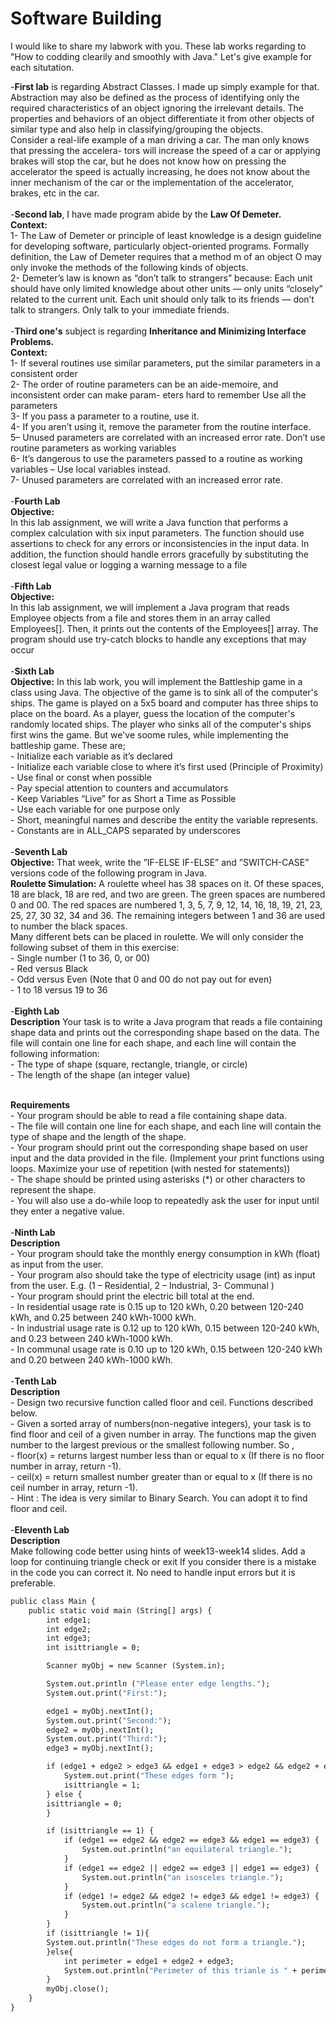 # Software Building

I would like to share my labwork with you. These lab works regarding to "How to codding clearily and smoothly with Java." Let's give example for each situtation.

-**First lab** is regarding Abstract Classes. I made up simply example for that. Abstraction may also be defined as the process of identifying only the required characteristics of an object ignoring the irrelevant details. The properties and behaviors of an object differentiate it from other objects of similar type and also help in classifying/grouping the objects.
</br>Consider a real-life example of a man driving a car. The man only knows that pressing the accelera- tors will increase the speed of a car or applying brakes will stop the car, but he does not know how on pressing the accelerator the speed is actually increasing, he does not know about the inner mechanism of the car or the implementation of the accelerator, brakes, etc in the car.</br>
</br>
-**Second lab**, I have made program abide by the **Law Of Demeter.**
</br>**Context:**
</br>1- The Law of Demeter or principle of least knowledge is a design guideline for developing software, particularly object-oriented programs. Formally definition, the Law of Demeter requires that a method m of an object O may only invoke the methods of the following kinds of objects.
</br>2- Demeter’s law is known as “don’t talk to strangers” because: Each unit should have only limited knowledge about other units — only units “closely” related to the current unit. Each unit should only talk to its friends — don’t talk to strangers. Only talk to your immediate friends.
</br>
</br>
-**Third one's** subject is regarding **Inheritance and Minimizing Interface Problems.**
</br>**Context:**
</br>1- If several routines use similar parameters, put the similar parameters in a consistent order
</br>2- The order of routine parameters can be an aide-memoire, and inconsistent order can make param- eters hard to remember
Use all the parameters
</br>3- If you pass a parameter to a routine, use it.
</br>4- If you aren’t using it, remove the parameter from the routine interface.
</br>5– Unused parameters are correlated with an increased error rate.
Don’t use routine parameters as working variables
</br>6- It’s dangerous to use the parameters passed to a routine as working variables – Use local variables instead.
</br>7- Unused parameters are correlated with an increased error rate.
</br>
</br>
-**Fourth Lab**
</br>**Objective:**
</br>In this lab assignment, we will write a Java function that performs a complex calculation with six input parameters. The function should use assertions to check for any errors or inconsistencies in the input data. In addition, the function should handle errors gracefully by substituting the closest legal value or logging a warning message to a file
</br>
</br>
-**Fifth Lab**
</br>**Objective:**
</br>In this lab assignment, we will implement a Java program that reads Employee objects from a file and stores them in an array called Employees[]. Then, it prints out the contents of the Employees[] array. The program should use try-catch blocks to handle any exceptions that may occur
</br>
</br>
-**Sixth Lab**
</br>**Objective:**
In this lab work, you will implement the Battleship game in a class using Java. The objective of the game is to sink all of the computer's ships. The game is played on a 5x5 board and computer has three ships to place on the board. As a player, guess the location of the computer's randomly located ships. The player who sinks all of the computer's ships first wins the game. But we've soome rules, while implementing the battleship game. These are;
</br>- Initialize each variable as it’s declared
</br>- Initialize each variable close to where it’s first used (Principle of Proximity)
</br>- Use final or const when possible
</br>- Pay special attention to counters and accumulators
</br>- Keep Variables “Live” for as Short a Time as Possible
</br>- Use each variable for one purpose only
</br>- Short, meaningful names and describe the entity the variable represents.
</br>- Constants are in ALL_CAPS separated by underscores
</br>
</br>
-**Seventh Lab**
</br>**Objective:**
That week, write the ”IF-ELSE IF-ELSE” and ”SWITCH-CASE” versions code of the following program in Java.
</br>
**Roulette Simulation:** A roulette wheel has 38 spaces on it. Of these spaces, 18 are black, 18 are red, and two are green. The green spaces are numbered 0 and 00. The red spaces are numbered 1, 3, 5, 7, 9, 12, 14, 16, 18, 19, 21, 23, 25, 27, 30 32, 34 and 36. The remaining integers between 1 and 36 are used to number the black spaces.
</br>
Many different bets can be placed in roulette. We will only consider the following subset of them in this exercise:
</br>- Single number (1 to 36, 0, or 00)
</br>- Red versus Black
</br>- Odd versus Even (Note that 0 and 00 do not pay out for even)
</br>- 1 to 18 versus 19 to 36
</br>
</br>
-**Eighth Lab**
</br>**Description**
Your task is to write a Java program that reads a file containing shape data and prints out the corresponding shape based on the data. The file will contain one line for each shape, and each line will contain the following information:
</br>- The type of shape (square, rectangle, triangle, or circle)
</br>- The length of the shape (an integer value)

</br>**Requirements**
</br>- Your program should be able to read a file containing shape data.
</br>- The file will contain one line for each shape, and each line will contain the type of shape and the length of the shape.
</br>- Your program should print out the corresponding shape based on user input and the data provided in the file. (Implement your print functions using loops. Maximize your use of repetition (with nested for statements))
</br>- The shape should be printed using asterisks (*) or other characters to represent the shape.
</br>- You will also use a do-while loop to repeatedly ask the user for input until they enter a negative value.
</br>
</br>
-**Ninth Lab**
</br>**Description**
</br>- Your program should take the monthly energy consumption in kWh (float) as input from the user.
</br>- Your program also should take the type of electricity usage (int) as input from the user. E.g. (1 – Residential, 2 – Industrial, 3- Communal )
</br>- Your program should print the electric bill total at the end.
</br>- In residential usage rate is 0.15 up to 120 kWh, 0.20 between 120-240 kWh, and 0.25 between 240
kWh-1000 kWh.
</br>- In industrial usage rate is 0.12 up to 120 kWh, 0.15 between 120-240 kWh, and 0.23 between 240 kWh-1000 kWh.
</br>- In communal usage rate is 0.10 up to 120 kWh, 0.15 between 120-240 kWh and 0.20 between 240 kWh-1000 kWh.
</br>
</br>
-**Tenth Lab**
</br>**Description**
</br>- Design two recursive function called floor and ceil. Functions described below.
</br>- Given a sorted array of numbers(non-negative integers), your task is to find floor and ceil of a given number in array. The functions map the given number to the largest previous or the smallest following number. So ,
</br>- floor(x) = returns largest number less than or equal to x (If there is no floor number in array, return -1).
</br>- ceil(x) = return smallest number greater than or equal to x (If there is no ceil number in array, return -1).
</br>- Hint : The idea is very similar to Binary Search. You can adopt it to find floor and ceil.
</br>
</br>
-**Eleventh Lab**
</br>**Description**
</br>Make following code better using hints of week13-week14 slides. Add a loop for continuing triangle check or exit If you consider there is a mistake in the code you can correct it. No need to handle input errors but it is preferable.

```1
public class Main {
    public static void main (String[] args) {
        int edge1; 
        int edge2;
        int edge3;
        int isittriangle = 0;

        Scanner myObj = new Scanner (System.in);

        System.out.println ("Please enter edge lengths.");
        System.out.print("First:");

        edge1 = myObj.nextInt();
        System.out.print("Second:");
        edge2 = myObj.nextInt();
        System.out.print("Third:");
        edge3 = myObj.nextInt();

        if (edge1 + edge2 > edge3 && edge1 + edge3 > edge2 && edge2 + edge3 > edge1) {
            System.out.print("These edges form ");
            isittriangle = 1;
        } else {
        isittriangle = 0;
        }

        if (isittriangle == 1) {
            if (edge1 == edge2 && edge2 == edge3 && edge1 == edge3) {
                System.out.println("an equilateral triangle.");
            }
            if (edge1 == edge2 || edge2 == edge3 || edge1 == edge3) {
                System.out.println("an isosceles triangle.");
            }
            if (edge1 != edge2 && edge2 != edge3 && edge1 != edge3) {
                System.out.println("a scalene triangle.");
            }
        }
        if (isittriangle != 1){
        System.out.println("These edges do not form a triangle.");
        }else{
            int perimeter = edge1 + edge2 + edge3;
            System.out.println("Perimeter of this trianle is " + perimeter);
        }
        myObj.close();
    }
}
```
